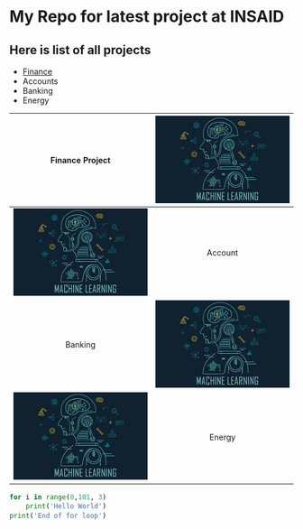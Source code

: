 # My Repo for latest project at INSAID

## Here is list of all projects

- [Finance](https://github.com/bhavikdodia10/demo/tree/master/finance-project "Finance")
- Accounts
- Banking
- Energy

| Finance Project  | [![Finance](https://raw.githubusercontent.com/bhavikdodia10/demo/master/images/ML.jpg "Finance")](https://raw.githubusercontent.com/bhavikdodia10/demo/master/images/ML.jpg "Finance")  |
| :------------: | :------------: |
| [![Account](https://raw.githubusercontent.com/bhavikdodia10/demo/master/images/ML.jpg "Account")](https://raw.githubusercontent.com/bhavikdodia10/demo/master/images/ML.jpg "Account")  |   Account|
|  Banking |  [![Banking](https://raw.githubusercontent.com/bhavikdodia10/demo/master/images/ML.jpg "Banking")](https://raw.githubusercontent.com/bhavikdodia10/demo/master/images/ML.jpg "Banking") |
|[![Energy](https://raw.githubusercontent.com/bhavikdodia10/demo/master/images/ML.jpg "Energy")](https://raw.githubusercontent.com/bhavikdodia10/demo/master/images/ML.jpg "Energy")   |   Energy|

```python
for i in range(0,101, 3)
	print('Hello World')
print('End of for loop')
```
